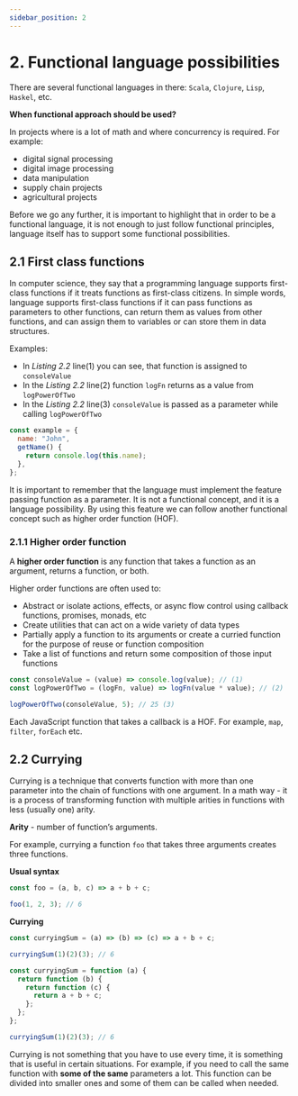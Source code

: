 ```yaml
---
sidebar_position: 2
---
```


# 2. Functional language possibilities

There are several functional languages in there: `Scala`, `Clojure`, `Lisp`, `Haskel`, etc.

**When functional approach should be used?**

In projects where is a lot of math and where concurrency is required. For example:

- digital signal processing
- digital image processing
- data manipulation
- supply chain projects
- agricultural projects

Before we go any further, it is important to highlight that in order to be a functional language, it is not enough to just follow functional principles, language itself has to support some functional possibilities.

## 2.1 First class functions

In computer science, they say that a programming language supports first-class functions if it treats functions as first-class citizens. In simple words, language supports first-class functions if it can pass functions as parameters to other functions, can return them as values from other functions, and can assign them to variables or can store them in data structures.

Examples:

- In _Listing 2.2_ line(1) you can see, that function is assigned to `consoleValue`
- In the _Listing 2.2_ line(2) function `logFn` returns as a value from `logPowerOfTwo`
- In the _Listing 2.2_ line(3) `consoleValue` is passed as a parameter while calling `logPowerOfTwo`

```js title="Listing 2.1 - Example of storing function in object data structure"
const example = {
  name: "John",
  getName() {
    return console.log(this.name);
  },
};
```

It is important to remember that the language must implement the feature passing function as a parameter. It is not a functional concept, and it is a language possibility. By using this feature we can follow another functional concept such as higher order function (HOF).

### 2.1.1 Higher order function

A **higher order function** is any function that takes a function as an argument, returns a function, or both.

Higher order functions are often used to:

- Abstract or isolate actions, effects, or async flow control using callback functions, promises, monads, etc
- Create utilities that can act on a wide variety of data types
- Partially apply a function to its arguments or create a curried function for the purpose of reuse or function composition
- Take a list of functions and return some composition of those input functions

```js title="Listing 2.2"
const consoleValue = (value) => console.log(value); // (1)
const logPowerOfTwo = (logFn, value) => logFn(value * value); // (2)

logPowerOfTwo(consoleValue, 5); // 25 (3)
```

Each JavaScript function that takes a callback is a HOF. For example, `map`, `filter`, `forEach` etc.

## 2.2 Currying

Currying is a technique that converts function with more than one parameter into the chain of functions with one argument. In a math way - it is a process of transforming function with multiple arities in functions with less (usually one) arity.

**Arity** - number of function’s arguments.

For example, currying a function `foo` that takes three arguments creates three functions.

**Usual syntax**

```js title="Listing 2.3"
const foo = (a, b, c) => a + b + c;

foo(1, 2, 3); // 6
```

**Currying**

```js title="Listing 2.4 - Based on arrow functions"
const curryingSum = (a) => (b) => (c) => a + b + c;

curryingSum(1)(2)(3); // 6
```

```js title="Listing 2.5 - Based on regular functions"
const curryingSum = function (a) {
  return function (b) {
    return function (c) {
      return a + b + c;
    };
  };
};

curryingSum(1)(2)(3); // 6
```

Currying is not something that you have to use every time, it is something that is useful in certain situations. For example, if you need to call the same function with **some of the same** parameters a lot. This function can be divided into smaller ones and some of them can be called when needed.
